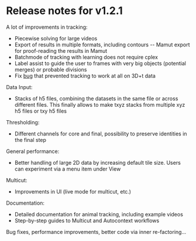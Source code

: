 # Release notes for v1.2.1

A lot of improvements in tracking:

- Piecewise solving for large videos
- Export of results in multiple formats, including contours
-- Mamut export for proof-reading the results in Mamut
- Batchmode of tracking with learning does not require cplex
- Label assist to guide the user to frames with very big objects (potential merges) or probable divisions 
- Fix [bug](https://github.com/ilastik/ilastik/issues/1432) that prevented tracking to work at all on 3D+t data

Data Input:

- Stacks of h5 files, combining the datasets in the same file or across different files. This finally allows to make txyz stacks from multiple xyz h5 files or txy h5 files

Thresholding:

- Different channels for core and final, possibility to preserve identities in the final step

General performance:

- Better handling of large 2D data by increasing default tile size. Users can experiment via a menu item under View

Multicut:

- Improvements in UI (live mode for multicut, etc.)

Documentation:

- Detailed documentation for animal tracking, including example videos
- Step-by-step guides to Multicut and Autocontext workflows

Bug fixes, performance improvements, better code via inner re-factoring...
